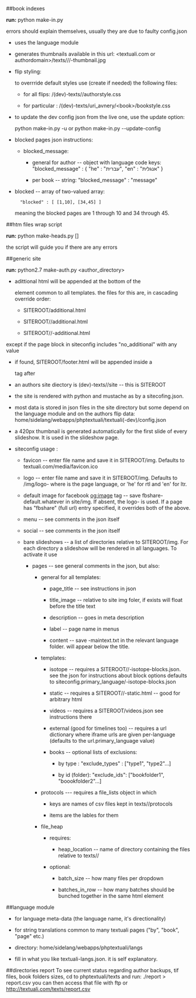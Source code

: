 ##book indexes

**run:** python make-in.py 

errors should explain themselves, usually they are due to faulty config.json
  * uses the language module
  * generates thumbnails available in this url: <textuali.com or authordomain>/texts/<author>/<book>/<front or back>-thumbnail.jpg
  * flip  styling:
    
    to overrride default styles use (create if needed) the following files:
     * for all <author> flips: /(dev)-texts/<author>/authorstyle.css

      * for particular <book>: /(dev)-texts/uri_avnery/\<book\>/bookstyle.css

  * to update the dev config json from the live one, use the update option:

    python make-in.py -u or python make-in.py --update-config

  * blocked pages json instructions:
    * blocked_message: 
      * general for author -- object with language code keys:
          "blocked_message" : {
              "he" : "עברית", 
              "en" : "אנגלית"
          }

      * per book -- string:
          "blocked_message" : "message"
           
   * blocked -- array of two-valued array: 
     
           "blocked" : [ [1,10], [34,45] ] 
           
       meaning the blocked pages are 1 through 10 and 34 through 45.

##htm files  wrap script

**run:** python make-heads.py <author> [<book>]

the script will guide you if there are any errors

##generic site

**run:** python2.7 make-auth.py <author_directory>

* adittional html will be appended at the bottom of the <main> element common to all templates. the files for this are, in cascading override order:
  
  * SITEROOT/additional.html
  
  * SITEROOT/<lang>/additional.html
  
  * SITEROOT/<lang>/<pagename>-additional.html
 
except if the page block in siteconfig includes "no_additional" with any value

* if found, SITEROOT/footer.html will be appended inside a  <footer> tag after </main>


* an authors site diectory is (dev)-texts/<auhthor>/site -- this is SITEROOT

* the site is rendered with python and mustache as by a sitecofing.json.

* most data is stored in json files in the site directory but some depend on the language module and on the authors flip data: home/sidelang/webapps/phptextuali/textuali(-dev)/config.json

* a 420px thumbnail is generated automatically for the first slide of every slideshow. It is used in the slideshow page.

* siteconfig usage :
    
  * favicon -- enter file name and save it in SITEROOT/img. Defaults to textuali.com/media/favicon.ico
  
  * logo -- enter file name and save it in SITEROOT/img. Defaults to /img/logo-<langcode> where <langcode> is the page language, or 'he' for rtl and 'en' for ltr.
  
  * default image for facebook <og:image> tag -- save fbshare-default.whatever in site/img. If absent, the logo-<language> is used. If a page has
 "fbshare" (full url) entry specified, it overrides both of the above.

  * menu -- see comments in the json itself
  
  * social -- see comments in the json itself
  
  * bare slideshows -- a list of directories relative to SITEROOT/img. For each directory a slideshow will be rendered in all languages. To activate it use <a href="whatever" class="bare-slideshow" title="will go over the carousel" data-slideshow="id of slideshow from the bare_slideshows list mentioned above"></a>
    * pages -- see general comments in the json, but also:
      
      * general for all templates:
        
        * page_title -- see instructions in json
        
        * title_image -- relative to site img foler, if exists will float before the title text
        
        * description -- goes in meta description
        
        * label -- page name in menus
        
        * content -- save <pagename>-maintext.txt in the relevant language folder. will appear below the title.
           
      * templates:
        
        * isotope -- requires a SITEROOT/<lang>/<pagename>-isotope-blocks.json. see the json for instructions about block options
            defaults to siteconfig.primary_language/<pagename>-isotope-blocks.json
        
        * static -- requires a SITEROOT/<lang>/<page>-static.html -- good for arbitrary html
        
        * videos -- requires a SITEROOT/videos.json see instructions there
        
        * external (good for timelines too) -- requires a url dictionary where iframe urls are given per-language (defaults to the url.primary_language value)
        * books -- optional lists of exclusions:
          
          * by type : "exclude_types" : ["type1", "type2"...]
          
          * by id (folder): "exclude_ids": ["bookfolder1", "boookfolder2"...]
       
      * protocols --- requires a file_lists object in which
         
         * keys are names of csv files kept in texts/<author>/protocols
         
         * items are the lables for them
          
      * file_heap
      
        * requires:
          
          * heap_location -- name of directory containing the files relative to texts/<author>/
        
        * optional:
          
          * batch_size -- how many files per dropdown
          
          * batches_in_row -- how many batches should be bunched together in the same html element
       


##language module

* for language meta-data (the language name, it's directionality)

* for string translations common to many textuali pages ("by", "book", "page" etc.)

* directory:  home/sidelang/webapps/phptextuali/langs

* fill in what you like textuali-langs.json. it is self explanatory.

##directories report
To see current status regarding author backups, tif files, book folders sizes,
cd to phptextuali/texts and run:
./report > report.csv
you can then access that file with ftp or http://textuali.com/texts/report.csv
